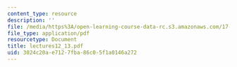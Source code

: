 ```yaml
---
content_type: resource
description: ''
file: /media/https%3A/open-learning-course-data-rc.s3.amazonaws.com/17-20-introduction-to-the-american-political-process-spring-2004/3024c20ae7127fba86c05f1a0146a272_lectures12_13.pdf
file_type: application/pdf
resourcetype: Document
title: lectures12_13.pdf
uid: 3024c20a-e712-7fba-86c0-5f1a0146a272
---
```

